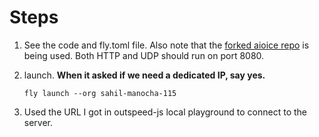 # Steps

1. See the code and fly.toml file. Also note that the [forked aioice repo](https://github.com/xAlpha8/aioice/commit/acc6422f230a09d2d501723937e220ddbba75df1) is being used. Both HTTP and UDP should run on port 8080.

2. launch. **When it asked if we need a dedicated IP, say yes.**

   ```
   fly launch --org sahil-manocha-115
   ```

3. Used the URL I got in outspeed-js local playground to connect to the server.

